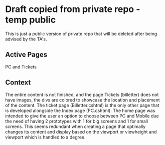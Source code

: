 # Draft copied from private repo - temp public
This is just a public version of private repo that will be deleted after being advised by the TA's.

## Active Pages
PC and Tickets

## Context
The entire content is not finished, and the page Tickets (billetter) does not have images, the divs are colored to showcase the location and placement of the content.
The ticket page (Billetter.cshtml) is the only other page that is developed alongside the Index page (PC.cshtml).
The home page was intended to give the user an option to choose between PC and Mobile due the need of having 2 prototypes with 1 for big screens and 1 for small screens.
This seems redundant when creating a page that optimally changes its content and display based on the viewport or viewheight and viewport which is handled to a degree.
